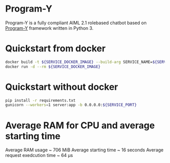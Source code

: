 # Program-Y
Program-Y is a fully compliant AIML 2.1 rolebased chatbot based on [Program-Y](https://github.com/keiffster/program-y/wiki) framework written in Python 3.

# Quickstart from docker 

```bash
docker build -t ${SERVICE_DOCKER_IMAGE} --build-arg SERVICE_NAME=${SERVICE_NAME} --build-arg RANDOM_SEED=${RANDOM_SEED} --build-arg SERVICE_PORT=${SERVICE_PORT} .
docker run -d --rm ${SERVICE_DOCKER_IMAGE}
```
# Quickstart without docker

```bash
pip install -r requirements.txt
gunicorn --workers=1 server:app -b 0.0.0.0:${SERVICE_PORT}
```

# Average RAM for CPU and average starting time
Average RAM usage ~ 706 MiB
Average starting time ~ 16 seconds
Average request exedcution time ~ 64 μs
